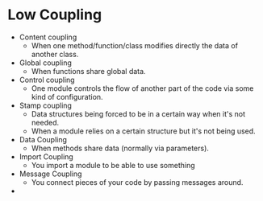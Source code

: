 # Low Coupling

* Content coupling
  * When one method/function/class modifies directly the data of another class.
* Global coupling
  * When functions share global data.
* Control coupling
  * One module controls the flow of another part of the code via some kind of configuration.
* Stamp coupling
  * Data structures being forced to be in a certain way when it's not needed.
  * When a module relies on a certain structure but it's not being used.
* Data Coupling
  * When methods share data (normally via parameters).
* Import Coupling
  * You import a module to be able to use something
* Message Coupling
  * You connect pieces of your code by passing messages around.
* 
